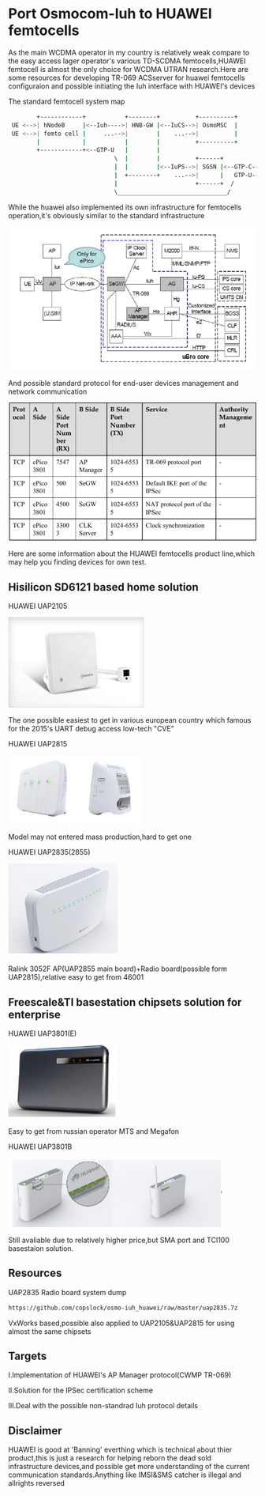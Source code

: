 # Port Osmocom-Iuh to HUAWEI femtocells
As the main WCDMA operator in my country is relatively weak compare to the easy access lager operator's various TD-SCDMA femtocells,HUAWEI femtocell is almost the only choice for WCDMA UTRAN research.Here are some resources for developing TR-069 ACSserver for huawei femtocells configuraion and possible initiating the Iuh interface with HUAWEI's devices

The standard femtocell system map

```bash
        +------------+           +--------+          +----------+
 UE <-->| hNodeB     |<--Iuh---->| HNB-GW |<--IuCS-->| OsmoMSC  |
 UE <-->| femto cell |     ...-->|        |    ...-->|          |
        |            |           |        |          +----------+
        +------------+<--GTP-U   |        |
                              \  |        |          +------+           +------+
                              |  |        |<--IuPS-->| SGSN |<--GTP-C-->| GGSN |
                              |  +--------+    ...-->|      |   GTP-U-->|      |
                              |                      +------+  /        +------+
                              \_______________________________/
```

While the huawei also implemented its own infrastructure for femtocells operation,it's obviously similar to the standard infrastructure

![uBro](https://github.com/copslock/osmo-iuh_huawei/raw/master/huawei_ubro_infrastructure.png "uBro infrastructure")

And possible standard protocol for end-user devices management and network communication

![Ports](https://github.com/copslock/osmo-iuh_huawei/raw/master/huawei_ports.png "Huawei femto ports")

Here are some information about the HUAWEI femtocells product line,which may help you finding devices for own test.


Hisilicon SD6121 based home solution
--------

HUAWEI UAP2105

![UAP2105](https://github.com/copslock/osmo-iuh_huawei/raw/master/uap2105.jpg "UAP2105")

The one possible easiest to get in various european country which famous for the 2015's UART debug access low-tech "CVE"

HUAWEI UAP2815

![UAP2815](https://github.com/copslock/osmo-iuh_huawei/raw/master/uap2815.png "UAP2815")

Model may not entered mass production,hard to get one

HUAWEI UAP2835(2855)

![UAP2835](https://github.com/copslock/osmo-iuh_huawei/raw/master/uap2835.png "UAP2835")

Ralink 3052F AP(UAP2855 main board)+Radio board(possible form UAP2815),relative easy to get from 46001


Freescale&TI basestation chipsets solution for enterprise
--------

HUAWEI UAP3801(E)

![UAP3801](https://github.com/copslock/osmo-iuh_huawei/raw/master/uap3801b.png "UAP3801")

Easy to get from russian operator MTS and Megafon

HUAWEI UAP3801B

![UAP3801B](https://github.com/copslock/osmo-iuh_huawei/raw/master/uap3801.png "UAP3801B")

Still avaliable due to relatively higher price,but SMA port and TCI100 basestaion solution.


Resources
--------

UAP2835 Radio board system dump

```bash
https://github.com/copslock/osmo-iuh_huawei/raw/master/uap2835.7z
```

VxWorks based,possible also applied to UAP2105&UAP2815 for using almost the same chipsets


Targets
--------

I.Implementation of HUAWEI's AP Manager protocol(CWMP TR-069)

II.Solution for the IPSec certification scheme

III.Deal with the possible non-standrad Iuh protocol details


Disclaimer
--------

HUAWEI is good at 'Banning' everthing which is technical about thier product,this is just a research for helping reborn the dead sold infrastructure devices,and possible get more understanding of the current communication standards.Anything like IMSI&SMS catcher is illegal and allrights reversed 
